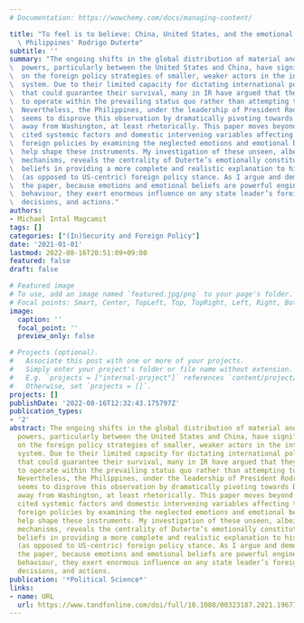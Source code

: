 ```yaml
---
# Documentation: https://wowchemy.com/docs/managing-content/

title: "To feel is to believe: China, United States, and the emotional beliefs of\
  \ Philippines' Rodrigo Duterte"
subtitle: ''
summary: "The ongoing shifts in the global distribution of material and normative\
\  powers, particularly between the United States and China, have significant repercussions\
\  on the foreign policy strategies of smaller, weaker actors in the international\
\  system. Due to their limited capacity for dictating international politics in ways\
\  that could guarantee their survival, many in IR have argued that they usually prefer\
\  to operate within the prevailing status quo rather than attempting to revise it.\
\  Nevertheless, the Philippines, under the leadership of President Rodrigo Duterte,\
\  seems to disprove this observation by dramatically pivoting towards Beijing and\
\  away from Washington, at least rhetorically. This paper moves beyond the commonly\
\  cited systemic factors and domestic intervening variables affecting the states'\
\  foreign policies by examining the neglected emotions and emotional beliefs that\
\  help shape these instruments. My investigation of these unseen, albeit existing\
\  mechanisms, reveals the centrality of Duterte’s emotionally constituted and strengthened\
\  beliefs in providing a more complete and realistic explanation to his China-centric\
\  (as opposed to US-centric) foreign policy stance. As I argue and demonstrate throughout\
\  the paper, because emotions and emotional beliefs are powerful engines of human\
\  behaviour, they exert enormous influence on any state leader’s foreign policy motivations,\
\  decisions, and actions."
authors:
- Michael Intal Magcamit
tags: []
categories: ["(In)Security and Foreign Policy"]
date: '2021-01-01'
lastmod: 2022-08-16T20:51:09+09:00
featured: false
draft: false

# Featured image
# To use, add an image named `featured.jpg/png` to your page's folder.
# Focal points: Smart, Center, TopLeft, Top, TopRight, Left, Right, BottomLeft, Bottom, BottomRight.
image:
  caption: ''
  focal_point: ''
  preview_only: false

# Projects (optional).
#   Associate this post with one or more of your projects.
#   Simply enter your project's folder or file name without extension.
#   E.g. `projects = ["internal-project"]` references `content/project/deep-learning/index.md`.
#   Otherwise, set `projects = []`.
projects: []
publishDate: '2022-08-16T12:32:43.175797Z'
publication_types:
- '2'
abstract: The ongoing shifts in the global distribution of material and normative
  powers, particularly between the United States and China, have significant repercussions
  on the foreign policy strategies of smaller, weaker actors in the international
  system. Due to their limited capacity for dictating international politics in ways
  that could guarantee their survival, many in IR have argued that they usually prefer
  to operate within the prevailing status quo rather than attempting to revise it.
  Nevertheless, the Philippines, under the leadership of President Rodrigo Duterte,
  seems to disprove this observation by dramatically pivoting towards Beijing and
  away from Washington, at least rhetorically. This paper moves beyond the commonly
  cited systemic factors and domestic intervening variables affecting the states'
  foreign policies by examining the neglected emotions and emotional beliefs that
  help shape these instruments. My investigation of these unseen, albeit existing
  mechanisms, reveals the centrality of Duterte’s emotionally constituted and strengthened
  beliefs in providing a more complete and realistic explanation to his China-centric
  (as opposed to US-centric) foreign policy stance. As I argue and demonstrate throughout
  the paper, because emotions and emotional beliefs are powerful engines of human
  behaviour, they exert enormous influence on any state leader’s foreign policy motivations,
  decisions, and actions.
publication: '*Political Science*'
links:
- name: URL
  url: https://www.tandfonline.com/doi/full/10.1080/00323187.2021.1967764?cookieSet=1
---
```

